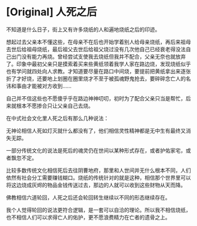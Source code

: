 # [Original] 人死之后


不知道是什么日子，街上又有许多烧纸的人和遍地烧纸之后的印迹。

想起过去父亲本不懂这些，在母亲不在后也开始学着别人给母亲烧纸，再后来祖母去世后给祖母烧纸，最后祖父去世后给祖父烧过没有几次他自己已经衰老得没法自己出门没有能力再烧。曾经尝试支使我去烧纸但我并不配合，父亲无奈也就放弃了。印象中最初父亲只是摸索着买来些黄纸领着我学人家在路边烧，发现烧纸似乎也有学问就四处向人求教。才知道要尽量在路口中间烧，要提前把黄纸拿出来逐张折了才好烧，还要地上划圈在圈里烧才不至于被孤魂野鬼抢去，要碎碎念亡人的名讳和事由才能被对方收到……

自己并不信这些也不愿傻乎乎在路边神神叨叨，初时为了配合父亲只当是帮忙，后来就根本不愿掺合只让父亲自己去烧。

在中式社会文化里人死之后有那么几种说法：

无神论相信人死如灯灭就什么都没有了，他们相信灵性精神都是无中生有最终又消失无踪。

一部分传统文化的说法是死后的魂灵仍在世间以某种形式存在，或者护佑家宅，或者飘忽不定。

比较多数传统文化相信死后去往阴曹地府，那里和人世间并无什么根本不同，人们依然有社会分工需要赚钱糊口。烧纸的传统针对的就是这种，相信那个世界里可以将这边烧成灰烬的物品金钱传送过去，那边的人就可以收到这些财物从天而降。

佛教相信六道轮回，人死之后还会轮回转生继续以不同的形态继续存在。

我个人觉得轮回的说法更符合逻辑，是一套可以自洽的理论。所以我不相信烧纸，也不相信人们可以求得亡人的佑护，更不愿浪费精力在亡者的遗骨之上。
